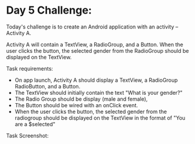 # Day 5 Challenge:

Today's challenge is to create an Android application with an activity – Activity A.

Activity A will contain a TextView, a RadioGroup, and a Button. When the user clicks the button, the selected gender from the RadioGroup should be displayed on the TextView.

Task requirements:

- On app launch, Activity A should display a TextView, a RadioGroup RadioButton, and a Button.
- The TextView should initially contain the text "What is your gender?"
- The Radio Group should be display (male and female), 
- The Button should be wired with an onClick event.
- When the user clicks the button, the selected gender from the radiogroup should be displayed on the TextView in the format of "You are a $selected"

Task Screenshot:
